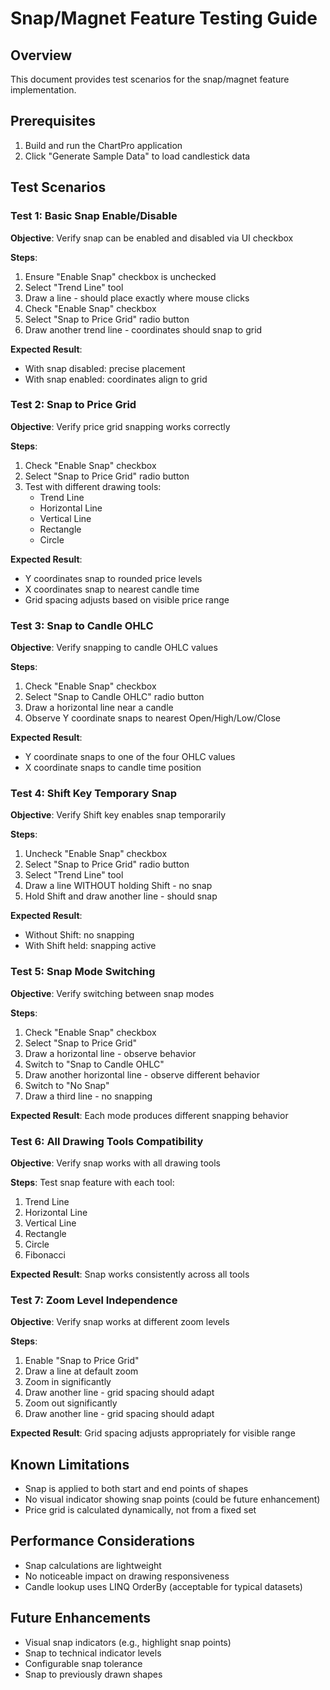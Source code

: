 # Snap/Magnet Feature Testing Guide

## Overview
This document provides test scenarios for the snap/magnet feature implementation.

## Prerequisites
1. Build and run the ChartPro application
2. Click "Generate Sample Data" to load candlestick data

## Test Scenarios

### Test 1: Basic Snap Enable/Disable
**Objective**: Verify snap can be enabled and disabled via UI checkbox

**Steps**:
1. Ensure "Enable Snap" checkbox is unchecked
2. Select "Trend Line" tool
3. Draw a line - should place exactly where mouse clicks
4. Check "Enable Snap" checkbox
5. Select "Snap to Price Grid" radio button
6. Draw another trend line - coordinates should snap to grid

**Expected Result**: 
- With snap disabled: precise placement
- With snap enabled: coordinates align to grid

### Test 2: Snap to Price Grid
**Objective**: Verify price grid snapping works correctly

**Steps**:
1. Check "Enable Snap" checkbox
2. Select "Snap to Price Grid" radio button
3. Test with different drawing tools:
   - Trend Line
   - Horizontal Line
   - Vertical Line
   - Rectangle
   - Circle

**Expected Result**: 
- Y coordinates snap to rounded price levels
- X coordinates snap to nearest candle time
- Grid spacing adjusts based on visible price range

### Test 3: Snap to Candle OHLC
**Objective**: Verify snapping to candle OHLC values

**Steps**:
1. Check "Enable Snap" checkbox
2. Select "Snap to Candle OHLC" radio button
3. Draw a horizontal line near a candle
4. Observe Y coordinate snaps to nearest Open/High/Low/Close

**Expected Result**:
- Y coordinate snaps to one of the four OHLC values
- X coordinate snaps to candle time position

### Test 4: Shift Key Temporary Snap
**Objective**: Verify Shift key enables snap temporarily

**Steps**:
1. Uncheck "Enable Snap" checkbox
2. Select "Snap to Price Grid" radio button
3. Select "Trend Line" tool
4. Draw a line WITHOUT holding Shift - no snap
5. Hold Shift and draw another line - should snap

**Expected Result**:
- Without Shift: no snapping
- With Shift held: snapping active

### Test 5: Snap Mode Switching
**Objective**: Verify switching between snap modes

**Steps**:
1. Check "Enable Snap" checkbox
2. Select "Snap to Price Grid"
3. Draw a horizontal line - observe behavior
4. Switch to "Snap to Candle OHLC"
5. Draw another horizontal line - observe different behavior
6. Switch to "No Snap"
7. Draw a third line - no snapping

**Expected Result**: Each mode produces different snapping behavior

### Test 6: All Drawing Tools Compatibility
**Objective**: Verify snap works with all drawing tools

**Steps**:
Test snap feature with each tool:
1. Trend Line
2. Horizontal Line
3. Vertical Line
4. Rectangle
5. Circle
6. Fibonacci

**Expected Result**: Snap works consistently across all tools

### Test 7: Zoom Level Independence
**Objective**: Verify snap works at different zoom levels

**Steps**:
1. Enable "Snap to Price Grid"
2. Draw a line at default zoom
3. Zoom in significantly
4. Draw another line - grid spacing should adapt
5. Zoom out significantly
6. Draw another line - grid spacing should adapt

**Expected Result**: Grid spacing adjusts appropriately for visible range

## Known Limitations
- Snap is applied to both start and end points of shapes
- No visual indicator showing snap points (could be future enhancement)
- Price grid is calculated dynamically, not from a fixed set

## Performance Considerations
- Snap calculations are lightweight
- No noticeable impact on drawing responsiveness
- Candle lookup uses LINQ OrderBy (acceptable for typical datasets)

## Future Enhancements
- Visual snap indicators (e.g., highlight snap points)
- Snap to technical indicator levels
- Configurable snap tolerance
- Snap to previously drawn shapes
